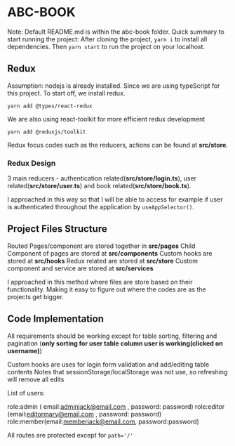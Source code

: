 # ABC-BOOK
Note: Default README.md is within the abc-book folder. Quick summary to start running the project:
After cloning the project,  `yarn i` to install all dependencies.
Then `yarn start` to run the project on your localhost.


## Redux 

Assumption: nodejs is already installed.
Since we are using typeScript for this project. To start off, we install redux.

    yarn add @types/react-redux

We are also using react-toolkit for more efficient redux development

    yarn add @reduxjs/toolkit

Redux focus codes such as the reducers, actions can be found at **src/store**. 

### Redux Design 
3 main reducers - authentication related(**src/store/login.ts**), user related(**src/store/user.ts**) and book related(**src/store/book.ts**).

I approached in this way so that I will be able to access for example if user is authenticated throughout the application by `useAppSelector()`.

## Project Files Structure

Routed Pages/component are stored together in **src/pages**
Child Component of pages are stored at **src/components**
Custom hooks are stored at  **src/hooks**
Redux related are stored at **src/store**
Custom component and service are stored at **src/services**

I approached in this method where files are store based on their functionality. Making it easy to figure out where the codes are as the projects get bigger. 

## Code Implementation

All requirements should be working except for table sorting, filtering and pagination (**only sorting for user table column user is working(clicked on username)**)

Custom hooks are uses for login form validation and add/editing table contents
Notes that sessionStorage/localStorage was not use, so refreshing will remove all edits

List of users:

 role:admin ( email:adminjack@email.com  , password: password)
 role:editor (email:editormary@email.com , password: password)
role:member(email:memberjack@email.com, password:password)

All routes are  protected except for `path='/'`


